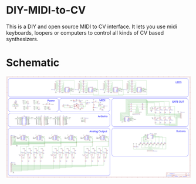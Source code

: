 # DIY-MIDI-to-CV
This is a DIY and open source MIDI to CV interface. It lets you use midi keyboards, loopers or computers to control all kinds of CV based synthesizers.


# Schematic

![Click to fullscreen](/Schematic/DIY%20MIDI%20to%20CV%20Schematic.svg)
